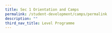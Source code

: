 ```yaml
---
title: Sec 1 Orientation and Camps
permalink: /student-development/camps/permalink
description: ""
third_nav_title: Level Programme
---
```

